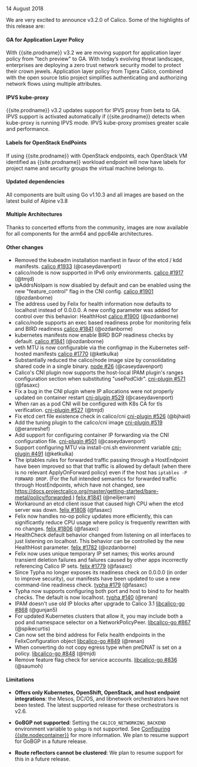 14 August 2018

We are very excited to announce v3.2.0 of Calico. Some of the highlights of this release are:

#### GA for Application Layer Policy
With {{site.prodname}} v3.2 we are moving support for application layer policy from "tech preview" to GA. With today’s evolving threat landscape, enterprises are deploying a zero trust network security model to protect their crown jewels. Application layer policy from Tigera Calico, combined with the open source Istio project simplifies authenticating and authorizing network flows using multiple attributes.

#### IPVS kube-proxy
{{site.prodname}} v3.2 updates support for IPVS proxy from beta to GA. IPVS support is activated automatically if {{site.prodname}} detects when kube-proxy is running IPVS mode. IPVS kube-proxy promises greater scale and performance.

#### Labels for OpenStack EndPoints
If using {{site.prodname}} with OpenStack endpoints, each OpenStack VM identified as {{site.prodname}} workload endpoint will now have labels for project name and security groups the virtual machine belongs to.

#### Updated dependencies
All components are built using Go v1.10.3 and all images are based on the latest build of Alpine v3.8

#### Multiple Architectures
Thanks to concerted efforts from the community, images are now available for all components for the arm64 and ppc64le architectures.

#### Other changes

 - Removed the kubeadm installation manfiest in favor of the etcd / kdd manifests. [calico #1933](https://github.com/projectcalico/calico/pull/1933) (@caseydavenport)
 - calico/node is now supported in IPv6 only environments. [calico #1917](https://github.com/projectcalico/calico/pull/1917) (@tmjd)
 - ipAddrsNoIpam is now disabled by default and can be enabled using the new "feature_control" flag in the CNI config. [calico #1901](https://github.com/projectcalico/calico/pull/1901) (@ozdanborne)
 - The address used by Felix for health information now defaults to localhost instead of 0.0.0.0. A new config parameter was added for control over this behavior: HealthHost [calico #1900](https://github.com/projectcalico/calico/pull/1900) (@ozdanborne)
 - calico/node supports an exec based readiness probe for monitoring felix and BIRD readiness [calico #1841](https://github.com/projectcalico/calico/pull/1841) (@ozdanborne)
 - kubernetes manifests now enable BIRD BGP readiness checks by default. [calico #1841](https://github.com/projectcalico/calico/pull/1841) (@ozdanborne)
 - veth MTU is now configurable via the configmap in the Kubernetes self-hosted manifests [calico #1770](https://github.com/projectcalico/calico/pull/1770) (@ketkulka)
 - Substantially reduced the calico/node image size by consolidating shared code in a single binary. [node #26](https://github.com/projectcalico/node/pull/26) (@caseydavenport)
 - Calico's CNI plugin now supports the host-local IPAM plugin's ranges configuration section when substituting "usePodCidr". [cni-plugin #571](https://github.com/projectcalico/cni-plugin/pull/571) (@fasaxc)
 - Fix a bug in the CNI plugin where IP allocations were not properly updated on container restart [cni-plugin #529](https://github.com/projectcalico/cni-plugin/pull/529) (@caseydavenport)
 - When ran as a pod CNI will be configured with K8s CA for tls verification. [cni-plugin #527](https://github.com/projectcalico/cni-plugin/pull/527) (@tmjd)
 - Fix etcd cert file existence check in calico/cni [cni-plugin #526](https://github.com/projectcalico/cni-plugin/pull/526) (@bjhaid)
 - Add the tuning plugin to the calico/cni image [cni-plugin #519](https://github.com/projectcalico/cni-plugin/pull/519) (@eranreshef)
 - Add support for configuring container IP forwarding via the CNI configuration file. [cni-plugin #501](https://github.com/projectcalico/cni-plugin/pull/501) (@caseydavenport)
 - Support configuring MTU via install-cni.sh environment variable [cni-plugin #491](https://github.com/projectcalico/cni-plugin/pull/491) (@ketkulka)
 - The iptables rules for forwarded traffic passing through a HostEndpoint have been improved so that that traffic is allowed by default (when there is no relevant ApplyOnForward policy) even if the host has `iptables -P FORWARD DROP`.  (For the full intended semantics for forwarded traffic through HostEndpoints, which have not changed, see https://docs.projectcalico.org/master/getting-started/bare-metal/policy/forwarded.) [felix #1841](https://github.com/projectcalico/felix/pull/1841) (@neiljerram)
 - Workaround an etcd client issue that caused high CPU when the etcd server was down. [felix #1808](https://github.com/projectcalico/felix/pull/1808) (@fasaxc)
 - Felix now handles no-op policy updates more efficiently, this can significantly reduce CPU usage where policy is frequently rewritten with no changes. [felix #1806](https://github.com/projectcalico/felix/pull/1806) (@fasaxc)
 - HealthCheck default behavior changed from listening on all interfaces to just listening on localhost. This behavior can be controlled by the new HealthHost parameter. [felix #1782](https://github.com/projectcalico/felix/pull/1782) (@ozdanborne)
 - Felix now uses unique temporary IP set names; this works around transient deletion failures and failures caused by other apps incorrectly referencing Calico IP sets. [felix #1779](https://github.com/projectcalico/felix/pull/1779) (@fasaxc)
 - Since Typha no longer exposes its readiness check on 0.0.0.0 (in order to improve security), our manifests have been updated to use a new command-line readiness check. [typha #179](https://github.com/projectcalico/typha/pull/179) (@fasaxc)
 - Typha now supports configuring both port and host to bind to for health checks.  The default is now localhost. [typha #140](https://github.com/projectcalico/typha/pull/140) (@renan)
 - IPAM doesn't use old IP blocks after upgrade to Calico 3.1 [libcalico-go #868](https://github.com/projectcalico/libcalico-go/pull/868) (@gunjan5)
 - For updated Kubernetes clusters that allow it, you may include both a pod and namespace selector on a NetworkPolicyPeer. [libcalico-go #867](https://github.com/projectcalico/libcalico-go/pull/867) (@spikecurtis)
 - Can now set the bind address for Felix health endpoints in the FelixConfiguration object [libcalico-go #849](https://github.com/projectcalico/libcalico-go/pull/849) (@renan)
 - When converting do not copy egress type when preDNAT is set on a policy. [libcalico-go #848](https://github.com/projectcalico/libcalico-go/pull/848) (@tmjd)
 - Remove feature flag check for service accounts. [libcalico-go #836](https://github.com/projectcalico/libcalico-go/pull/836) (@saumoh)


#### Limitations

- **Offers only Kubernetes, OpenShift, OpenStack, and host endpoint integrations**: the
Mesos, DC/OS, and libnetwork orchestrators have not been tested. The latest supported release
for these orchestrators is v2.6.

- **GoBGP not supported**: Setting the `CALICO_NETWORKING_BACKEND` environment
variable to `gobgp` is not supported. See [Configuring {{site.nodecontainer}}](https://docs.projectcalico.org/v3.1/reference/node/configuration)
for more information. We plan to resume support for GoBGP in a future release.

- **Route reflectors cannot be clustered**: We plan to resume support for this in a future release.